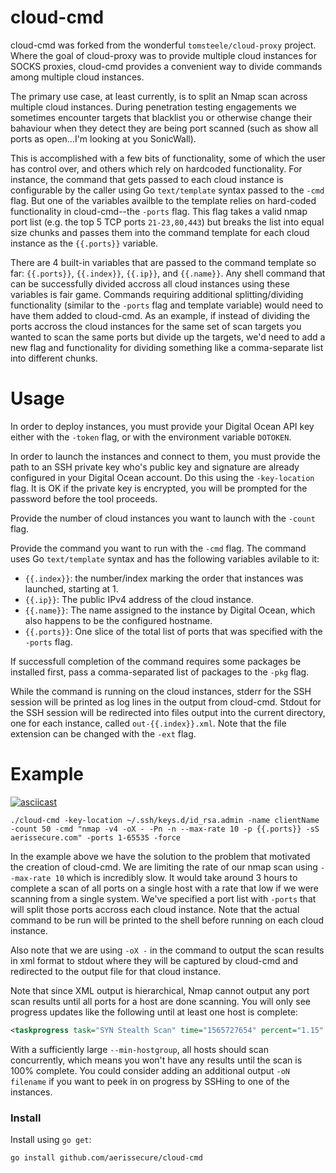 # cloud-cmd

cloud-cmd was forked from the wonderful `tomsteele/cloud-proxy` project. Where the goal of cloud-proxy was to provide multiple cloud instances for SOCKS proxies, cloud-cmd provides a convenient way to divide commands among multiple cloud instances.

The primary use case, at least currently, is to split an Nmap scan across multiple cloud instances. During penetration testing engagements we sometimes encounter targets that blacklist you or otherwise change their bahaviour when they detect they are being port scanned (such as show all ports as open...I'm looking at you SonicWall).

This is accomplished with a few bits of functionality, some of which the user has control over, and others which rely on hardcoded functionality. For instance, the command that gets passed to each cloud instance is configurable by the caller using Go `text/template` syntax passed to the `-cmd` flag. But one of the variables availble to the template relies on hard-coded functionality in cloud-cmd--the `-ports` flag. This flag takes a valid nmap port list (e.g. the top 5 TCP ports `21-23,80,443`) but breaks the list into equal size chunks and passes them into the command template for each cloud instance as the `{{.ports}}` variable.

There are 4 built-in variables that are passed to the command template so far: `{{.ports}}`, `{{.index}}`, `{{.ip}}`, and `{{.name}}`. Any shell command that can be successfully divided accross all cloud instances using these variables is fair game. Commands requiring additional splitting/dividing functionality (similar to the `-ports` flag and template variable) would need to have them added to cloud-cmd. As an example, if instead of dividing the ports accross the cloud instances for the same set of scan targets you wanted to scan the same ports but divide up the targets, we'd need to add a new flag and functionality for dividing something like a comma-separate list into different chunks.

# Usage

In order to deploy instances, you must provide your Digital Ocean API key either with the `-token` flag, or with the environment variable `DOTOKEN`.

In order to launch the instances and connect to them, you must provide the path to an SSH private key who's public key and signature are already configured in your Digital Ocean account. Do this using the `-key-location` flag. It is OK if the private key is encrypted, you will be prompted for the password before the tool proceeds.

Provide the number of cloud instances you want to launch with the `-count` flag.

Provide the command you want to run with the `-cmd` flag. The command uses Go `text/template` syntax and has the following variables avilable to it:

- `{{.index}}`: the number/index marking the order that instances was launched, starting at 1.
- `{{.ip}}`: The public IPv4 address of the cloud instance.
- `{{.name}}`: The name assigned to the instance by Digital Ocean, which also happens to be the configured hostname.
- `{{.ports}}`: One slice of the total list of ports that was specified with the `-ports` flag.


If successfull completion of the command requires some packages be installed first, pass a comma-separated list of packages to the `-pkg` flag.

While the command is running on the cloud instances, stderr for the SSH session will be printed as log lines in the output from cloud-cmd. Stdout for the SSH session will be redirected into files output into the current directory, one for each instance, called `out-{{.index}}.xml`. Note that the file extension can be changed with the `-ext` flag.

# Example

[![asciicast](https://asciinema.org/a/RYLcBjGhfHg4ffrKiCck2e3ZK.svg)](https://asciinema.org/a/RYLcBjGhfHg4ffrKiCck2e3ZK)

```shell
./cloud-cmd -key-location ~/.ssh/keys.d/id_rsa.admin -name clientName -count 50 -cmd "nmap -v4 -oX - -Pn -n --max-rate 10 -p {{.ports}} -sS aerissecure.com" -ports 1-65535 -force
```

In the example above we have the solution to the problem that motivated the creation of cloud-cmd. We are limiting the rate of our nmap scan using `--max-rate 10` which is incredibly slow. It would take around 3 hours to complete a scan of all ports on a single host with a rate that low if we were scanning from a single system. We've specified a port list with `-ports` that will split those ports accross each cloud instance. Note that the actual command to be run will be printed to the shell before running on each cloud instance.

Also note that we are using `-oX -` in the command to output the scan results in xml format to stdout where they will be captured by cloud-cmd and redirected to the output file for that cloud instance.

Note that since XML output is hierarchical, Nmap cannot output any port scan results until all ports for a host are done scanning. You will only see progress updates like the following until at least one host is complete:

```xml
<taskprogress task="SYN Stealth Scan" time="1565727654" percent="1.15" remaining="10402" etc="1565738055"/>
```

With a sufficiently large `--min-hostgroup`, all hosts should scan concurrently, which means you won't have any results until the scan is 100% complete. You could consider adding an additional output `-oN filename` if you want to peek in on progress by SSHing to one of the instances.


### Install

Install using `go get`:

```shell
go install github.com/aerissecure/cloud-cmd
```
